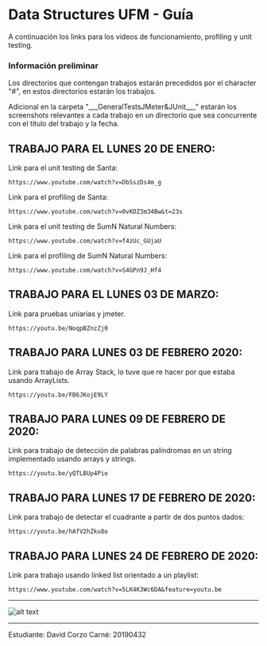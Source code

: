 # Data Structures UFM - Guía

A continuación los links para los videos de funcionamiento, profiling y unit testing.

### Información preliminar 
Los directorios que contengan trabajos estarán precedidos por el character "#", en estos directorios estarán los trabajos.

Adicional en la carpeta "\_\_\_GeneralTestsJMeter&JUnit___" estarán los screenshots relevantes a cada trabajo en un directorio que sea concurrente con el título del trabajo y la fecha. 


## TRABAJO PARA EL LUNES 20 DE ENERO:
Link para el unit testing de Santa:
```
https://www.youtube.com/watch?v=DbSszDs4m_g
```

Link para el profiling de Santa:
```
https://www.youtube.com/watch?v=0vKDZ3m34Bw&t=23s
```

Link para el unit testing de SumN Natural Numbers: 
```
https://www.youtube.com/watch?v=f4zUc_GUjaU
```

Link para el profiling de SumN Natural Numbers: 
```
https://www.youtube.com/watch?v=S4GPn9J_Hf4
```

## TRABAJO PARA EL LUNES 03 DE MARZO:
Link para pruebas uniarias y jmeter.
```
https://youtu.be/NoqpBZnzZj0
```

<!-- ### TRABAJO PARA EL LUNES 27 DE ENERO 2020: 
Link para la prueba de profiling y unit testing:
```
https://youtu.be/rPM4ujG45IE
```

Link para el funcionamiento en postman:
```
https://youtu.be/ft3dzUUM020 
``` -->

## TRABAJO PARA LUNES 03 DE FEBRERO 2020:
Link para trabajo de Array Stack, lo tuve que re hacer por que estaba usando ArrayLists.
```
https://youtu.be/FB6JKojE9LY
```

## TRABAJO PARA LUNES 09 DE FEBRERO DE 2020:
Link para trabajo de detección de palabras palíndromas en un string implementado usando arrays y strings.
```
https://youtu.be/yQTLBUp4Pio
```

## TRABAJO PARA LUNES 17 DE FEBRERO DE 2020:
Link para trabajo de detectar el cuadrante a partir de dos puntos dados:
```
https://youtu.be/hAfV2hZku8o
```

## TRABAJO PARA LUNES 24 DE FEBRERO DE 2020:
Link para trabajo usando linked list orientado a un playlist:
```
https://www.youtube.com/watch?v=5LK4K3Wc6DA&feature=youtu.be
```

--------------------------------------------------------------------------

![alt text](ufm_logo.jpg)

--------------------------------------------------------------------------

Estudiante: David Corzo
Carné: 20190432

